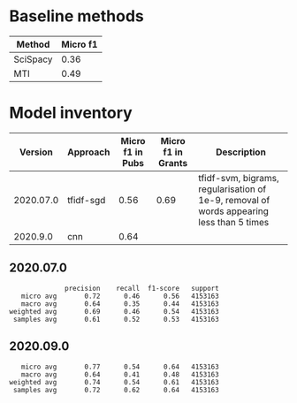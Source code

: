 # Baseline methods

Method   | Micro f1
-------- | -------
SciSpacy | 0.36
MTI      | 0.49

# Model inventory

Version   | Approach    | Micro f1 in Pubs | Micro f1 in Grants | Description
--------- | ----------- | ---------------- | ------------------ | -------
2020.07.0 | tfidf-sgd   | 0.56             | 0.69               | tfidf-svm, bigrams, regularisation of 1e-9, removal of words appearing less than 5 times
2020.9.0  | cnn         | 0.64

## 2020.07.0

```
              precision    recall  f1-score   support
   micro avg       0.72      0.46      0.56   4153163
   macro avg       0.64      0.35      0.44   4153163
weighted avg       0.69      0.46      0.54   4153163
 samples avg       0.61      0.52      0.53   4153163
```

## 2020.09.0

```
   micro avg       0.77      0.54      0.64   4153163
   macro avg       0.64      0.41      0.48   4153163
weighted avg       0.74      0.54      0.61   4153163
 samples avg       0.72      0.62      0.64   4153163
```